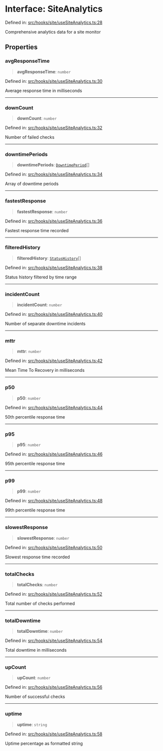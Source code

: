 # Interface: SiteAnalytics

Defined in: [src/hooks/site/useSiteAnalytics.ts:28](https://github.com/Nick2bad4u/Uptime-Watcher/blob/2a45eeb1723f8f7089001af2c92aa07d82dfe7e4/src/hooks/site/useSiteAnalytics.ts#L28)

Comprehensive analytics data for a site monitor

## Properties

### avgResponseTime

> **avgResponseTime**: `number`

Defined in: [src/hooks/site/useSiteAnalytics.ts:30](https://github.com/Nick2bad4u/Uptime-Watcher/blob/2a45eeb1723f8f7089001af2c92aa07d82dfe7e4/src/hooks/site/useSiteAnalytics.ts#L30)

Average response time in milliseconds

***

### downCount

> **downCount**: `number`

Defined in: [src/hooks/site/useSiteAnalytics.ts:32](https://github.com/Nick2bad4u/Uptime-Watcher/blob/2a45eeb1723f8f7089001af2c92aa07d82dfe7e4/src/hooks/site/useSiteAnalytics.ts#L32)

Number of failed checks

***

### downtimePeriods

> **downtimePeriods**: [`DowntimePeriod`](DowntimePeriod.md)[]

Defined in: [src/hooks/site/useSiteAnalytics.ts:34](https://github.com/Nick2bad4u/Uptime-Watcher/blob/2a45eeb1723f8f7089001af2c92aa07d82dfe7e4/src/hooks/site/useSiteAnalytics.ts#L34)

Array of downtime periods

***

### fastestResponse

> **fastestResponse**: `number`

Defined in: [src/hooks/site/useSiteAnalytics.ts:36](https://github.com/Nick2bad4u/Uptime-Watcher/blob/2a45eeb1723f8f7089001af2c92aa07d82dfe7e4/src/hooks/site/useSiteAnalytics.ts#L36)

Fastest response time recorded

***

### filteredHistory

> **filteredHistory**: [`StatusHistory`](../../../../../shared/types/interfaces/StatusHistory.md)[]

Defined in: [src/hooks/site/useSiteAnalytics.ts:38](https://github.com/Nick2bad4u/Uptime-Watcher/blob/2a45eeb1723f8f7089001af2c92aa07d82dfe7e4/src/hooks/site/useSiteAnalytics.ts#L38)

Status history filtered by time range

***

### incidentCount

> **incidentCount**: `number`

Defined in: [src/hooks/site/useSiteAnalytics.ts:40](https://github.com/Nick2bad4u/Uptime-Watcher/blob/2a45eeb1723f8f7089001af2c92aa07d82dfe7e4/src/hooks/site/useSiteAnalytics.ts#L40)

Number of separate downtime incidents

***

### mttr

> **mttr**: `number`

Defined in: [src/hooks/site/useSiteAnalytics.ts:42](https://github.com/Nick2bad4u/Uptime-Watcher/blob/2a45eeb1723f8f7089001af2c92aa07d82dfe7e4/src/hooks/site/useSiteAnalytics.ts#L42)

Mean Time To Recovery in milliseconds

***

### p50

> **p50**: `number`

Defined in: [src/hooks/site/useSiteAnalytics.ts:44](https://github.com/Nick2bad4u/Uptime-Watcher/blob/2a45eeb1723f8f7089001af2c92aa07d82dfe7e4/src/hooks/site/useSiteAnalytics.ts#L44)

50th percentile response time

***

### p95

> **p95**: `number`

Defined in: [src/hooks/site/useSiteAnalytics.ts:46](https://github.com/Nick2bad4u/Uptime-Watcher/blob/2a45eeb1723f8f7089001af2c92aa07d82dfe7e4/src/hooks/site/useSiteAnalytics.ts#L46)

95th percentile response time

***

### p99

> **p99**: `number`

Defined in: [src/hooks/site/useSiteAnalytics.ts:48](https://github.com/Nick2bad4u/Uptime-Watcher/blob/2a45eeb1723f8f7089001af2c92aa07d82dfe7e4/src/hooks/site/useSiteAnalytics.ts#L48)

99th percentile response time

***

### slowestResponse

> **slowestResponse**: `number`

Defined in: [src/hooks/site/useSiteAnalytics.ts:50](https://github.com/Nick2bad4u/Uptime-Watcher/blob/2a45eeb1723f8f7089001af2c92aa07d82dfe7e4/src/hooks/site/useSiteAnalytics.ts#L50)

Slowest response time recorded

***

### totalChecks

> **totalChecks**: `number`

Defined in: [src/hooks/site/useSiteAnalytics.ts:52](https://github.com/Nick2bad4u/Uptime-Watcher/blob/2a45eeb1723f8f7089001af2c92aa07d82dfe7e4/src/hooks/site/useSiteAnalytics.ts#L52)

Total number of checks performed

***

### totalDowntime

> **totalDowntime**: `number`

Defined in: [src/hooks/site/useSiteAnalytics.ts:54](https://github.com/Nick2bad4u/Uptime-Watcher/blob/2a45eeb1723f8f7089001af2c92aa07d82dfe7e4/src/hooks/site/useSiteAnalytics.ts#L54)

Total downtime in milliseconds

***

### upCount

> **upCount**: `number`

Defined in: [src/hooks/site/useSiteAnalytics.ts:56](https://github.com/Nick2bad4u/Uptime-Watcher/blob/2a45eeb1723f8f7089001af2c92aa07d82dfe7e4/src/hooks/site/useSiteAnalytics.ts#L56)

Number of successful checks

***

### uptime

> **uptime**: `string`

Defined in: [src/hooks/site/useSiteAnalytics.ts:58](https://github.com/Nick2bad4u/Uptime-Watcher/blob/2a45eeb1723f8f7089001af2c92aa07d82dfe7e4/src/hooks/site/useSiteAnalytics.ts#L58)

Uptime percentage as formatted string
